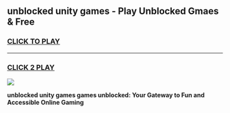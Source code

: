 
## unblocked unity games - Play Unblocked Gmaes & Free
<h3>
<a href="https://premium.freeplayer.one?title=unblocked_unity_games&ref=19F">CLICK TO PLAY</a></h3>
<hr>

<h3>
<a href="https://premium.freeplayer.one?title=unblocked_unity_games&ref=19F">CLICK 2 PLAY</a>
  
</h3>

<a href="https://premium.freeplayer.one?title=unblocked_unity_games&ref=19F/"><img src="https://clearcache.store/games.png"></a>


**unblocked unity games games unblocked: Your Gateway to Fun and Accessible Online Gaming**
